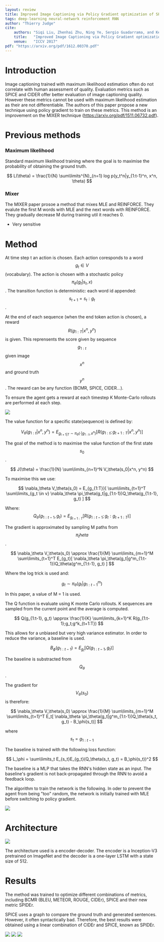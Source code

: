 ```yaml
---
layout: review
title: Improved Image Captioning via Policy Gradient optimization of SPIDEr
tags: deep-learning neural-network reinforcement RNN
author: "Thierry Judge"
cite:
    authors: "Siqi Liu, Zhenhai Zhu, Ning Ye, Sergio Guadarrama, and Kevin Murphy"
    title:   "Improved Image Captioning via Policy Gradient optimization of SPIDEr"
    venue:   "ICCV 2017"
pdf: "https://arxiv.org/pdf/1612.00370.pdf"
---
```



# Introduction

Image captioning trained with maximum likelihood estimation often do not correlate with human assessment of
quality. Evaluation metrics such as SPICE and CIDER offer better evaluation of image captioning quality.
However these metrics cannot be used with maximum likelihood estimation as their are not differentiable. 
The authors of this paper propose a new technique using policy gradient to train on these metrics. This 
method is an improvement on the MIXER technique (https://arxiv.org/pdf/1511.06732.pdf).

# Previous methods 

### Maximum likelihood

Standard maximum likelihood training where the goal is to maximise the probability of obtaining the ground 
truth. 

$$
L(\theta) = \frac{1}{N} \sum\limits^{N}_{n=1} log p(y_t^n|y_{1:t-1}^n, x^n, \theta)
$$

### Mixer 

The MIXER paper prosoe a method that mixes MLE and REINFORCE. They evalute the first M words with MLE and 
the next words with REINFORCE. They gradually decrease M during training util it reaches 0.
* Very sensitive  

# Method

At time step t an action is chosen. Each action coresponds to a word $$g_t \in V$$(vocabulary). The action is
chosen with a stochastic policy $$\pi_\theta(g_t|s_t, x)$$. The transition function is deterministic: each
word id appended: $$s_{t+1} = s_t:g_t$$.

At the end of each sequence (when the end token action is chosen), a reward $$R(g_{1:T}|x^n, y^n)$$ is given.
This reprensents the score given by sequence $$g_{1:t}$$ given image $$x^n$$ and ground truth $$y^n$$. The
reward can be any function (BCMR, SPICE, CIDER...).

To ensure the agent gets a reward at each timestep K Monte-Carlo rollouts are performed at each step.

![](/deep-learning/images/PolicyGradientImageCaptioning/fig1.png)

The value function for a specific state(sequence) is defined by:

$$
V_\theta(g_{1:t}|x^n, y^n) = E_{g_{t+1|T} \sim \pi_\theta(\cdot|g_{1:t}, x^n)} [R(g_{1:t};g_{t+1:T}|x^n, y^n)]
$$

The goal of the method is to maximise the value function of the first state $$s_0$$.

$$
J(\theta) = \frac{1}{N} \sum\limits_{n=1}^N V_\theta(s_0|x^n, y^n)
$$

To maximise this we use:

$$
\nabla_\theta V_\theta(s_0) = E_{g_{1:T}}[ \sum\limits_{t=1}^T \sum\limits_{g_t \in v} \nabla_\theta \pi_\theta(g_t|g_{1:t-1})Q_\theta(g_{1:t-1}, g_t) ]
$$

Where:
$$
Q_\theta(g_{1:t-1}, g_t) = E_{g_{t+1:T}}[ R(g_{1:t-1};g_t:g_{t+1:T}) ]
$$

The gradient is approximated by sampling M paths from $$\pi_theta$$.

$$
\nabla_\theta V_\theta(s_0) \approx \frac{1}{M} \sum\limits_{m=1}^M \sum\limits_{t=1}^T E_{g_t}[ \nabla_\theta
\pi_\theta(g_t|g^m_{1:t-1})Q_\theta(g^m_{1:t-1}, g_t) ]
$$

Where the log trick is used and:

$$g_t \sim \pi_\theta(g_t|g^m_{1:t-1})$$


In this paper, a value of M = 1 is used.

The Q function is evaluate using K monte Carlo rollouts. K sequences are sampled from the current point and
the average is computed.

$$
Q(g_{1:t-1}, g_t) \approx \frac{1}{K} \sum\limits_{k=1}^K R(g_{1:t-1};g_t;g^k_{t+1:T})
$$

This allows for a unbiased but very high variance estimator. In order to reduce the variance, a baseline is
used.

$$
B_\phi(g_{1:t-1}) = E_{g_t}[Q(g_{1:t-1}, g_t)]
$$


The baseline is substracted from $$Q_\theta$$.

The gradient for $$V_\theta(s_0)$$ is therefore:

$$
\nabla_\theta V_\theta(s_0) \approx \frac{1}{M} \sum\limits_{m=1}^M \sum\limits_{t=1}^T E_t[ \nabla_\theta
\pi_\theta(g_t|g^m_{1:t-1})Q_\theta(s_t, g_t) -  B_\phi(s_t)]
$$


where $$s_t = g_{1:t-1} $$

The baseline is trained with the following loss function:

$$
L_\phi = \sum\limits_t E_{s_t}E_{g_t}(Q_\theta(s_t, g_t) = B_\phi(s_t))^2
$$

The baseline is a MLP that takes the RNN's hidden state as an input. The baseline's gradient is not
back-propagated through the RNN to avoid a feedback loop.


The algorithm to train the network is the following. In oder to prevent the agent from being "too" random, the
 network is initially trained with MLE before switching to policy gradient.


![](/deep-learning/images/PolicyGradientImageCaptioning/algo1.png)


# Architecture

![](/deep-learning/images/PolicyGradientImageCaptioning/fig2.png)


The architecture used is a encoder-decoder. The encoder is a Inception-V3 pretrained on ImageNet and the
decoder is a one-layer LSTM with a state size of 512.


# Results

The method was trained to optimize different combinations of metrics, including BCMR (BLEU, METEOR, ROUGE,
CIDEr), SPICE and their new metric SPIDEr.

SPICE uses a graph to compare the ground truth and generated sentences. However, it often syntactically bad.
Therefore, the best results were obtained using a linear combination of CIDEr and SPICE, known as SPIDEr.

![](/deep-learning/images/PolicyGradientImageCaptioning/table1.png)
![](/deep-learning/images/PolicyGradientImageCaptioning/fig3.png)
![](/deep-learning/images/PolicyGradientImageCaptioning/table2.png)